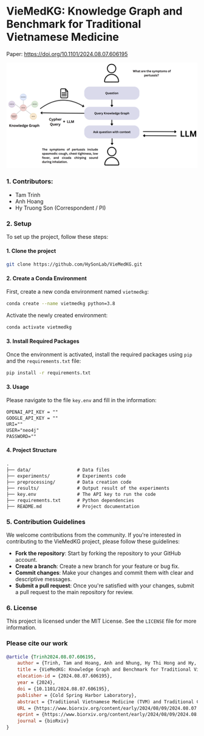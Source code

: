 # VieMedKG: Knowledge Graph and Benchmark for Traditional Vietnamese Medicine

Paper: https://doi.org/10.1101/2024.08.07.606195

![KG_RAG](KG_RAG.png)

### 1. Contributors:

- Tam Trinh
- Anh Hoang
- Hy Truong Son (Correspondent / PI)

### 2. Setup

To set up the project, follow these steps:

#### 1. Clone the project

```bash
git clone https://github.com/HySonLab/VieMedKG.git
```

#### 2. Create a Conda Environment

First, create a new conda environment named `vietmedkg`:

```bash
conda create --name vietmedkg python=3.8
```

Activate the newly created environment:

```bash
conda activate vietmedkg
```

#### 3. Install Required Packages

Once the environment is activated, install the required packages using `pip` and the `requirements.txt` file:

```bash
pip install -r requirements.txt
```

#### 3. Usage

Please navigate to the file `key.env` and fill in the information:

```
OPENAI_API_KEY = ""
GOOGLE_API_KEY = ""
URI=""
USER="neo4j"
PASSWORD=""
```

#### 4. Project Structure

```
.
├── data/                 # Data files
├── experiments/          # Experiments code
├── preprocessing/        # Data creation code
├── results/              # Output result of the experiments
├── key.env               # The API key to run the code
├── requirements.txt      # Python dependencies
├── README.md             # Project documentation
```

### 5. Contribution Guidelines

We welcome contributions from the community. If you're interested in contributing to the VieMedKG project, please follow these guidelines:

- **Fork the repository**: Start by forking the repository to your GitHub account.
- **Create a branch**: Create a new branch for your feature or bug fix.
- **Commit changes**: Make your changes and commit them with clear and descriptive messages.
- **Submit a pull request**: Once you're satisfied with your changes, submit a pull request to the main repository for review.

### 6. License

This project is licensed under the MIT License. See the `LICENSE` file for more information.

### Please cite our work

```bibtex
@article {Trinh2024.08.07.606195,
	author = {Trinh, Tam and Hoang, Anh and Nhung, Hy Thi Hong and Hy, Truong Son},
	title = {VieMedKG: Knowledge Graph and Benchmark for Traditional Vietnamese Medicine},
	elocation-id = {2024.08.07.606195},
	year = {2024},
	doi = {10.1101/2024.08.07.606195},
	publisher = {Cold Spring Harbor Laboratory},
	abstract = {Traditional Vietnamese Medicine (TVM) and Traditional Chinese Medicine (TCM) have shared significant similarities due to their geographical location, cultural exchanges, and hot and humid climatic conditions. However, unlike TCM, which has substantial works published to construct a knowledge graph, there is a notable absence of a comprehensive knowledge graph for TVM. This paper presents the first endeavor to build a knowledge graph for TVM based on extensive existing resources from TCM. We name our knowledge graph as VieMedKG. We propose a translation and filtration process to adapt TCM knowledge graphs to TVM, identifying the overlapping and unique elements of TVM. In addition, the constructed knowledge graph is then exploited further for developing a curated benchmark for the knowledge graph-based question-answering problem with the potential to support doctors and patients in assisting doctors and patients in identifying various diseases. Our work will not only bridge the gap between TCM and TVM but also set the foundation for future research into traditional Vietnamese medicine community. Our source code is publicly available at https://github.com/HySonLab/VieMedKG/ .Competing Interest StatementThe authors have declared no competing interest.},
	URL = {https://www.biorxiv.org/content/early/2024/08/09/2024.08.07.606195},
	eprint = {https://www.biorxiv.org/content/early/2024/08/09/2024.08.07.606195.full.pdf},
	journal = {bioRxiv}
}
```
